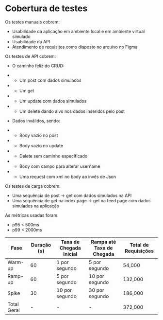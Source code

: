 # Cobertura de testes

Os testes manuais cobrem:

- Usabilidade da aplicação em ambiente local e em ambiente virtual simulado
- Usabilidade da API
- Atendimento de requisitos como disposto no arquivo no Figma

Os testes de API cobrem:

- O caminho feliz do CRUD:

- - Um post com dados simulados
- - Um get
- - Um update com dados simulados
- - Um delete dando alvo nos dados inseridos pelo post

- Dados inválidos, sendo:

- - Body vazio no post
- - Body vazio no update
- - Delete sem caminho específicado
- - Body com campo para alterar username
- - Uma request com xml no body ao invés de Json

Os testes de carga cobrem:

- Uma sequência de post -> get com dados simulados na API
- Uma sequência de get na index page -> get na feed page com dados simulados na aplicação

As métricas usadas foram:

- p95 < 500ms
- p99 < 2000ms

| Fase           | Duração (s) | Taxa de Chegada Inicial | Rampa até Taxa de Chegada | Total de Requisições |
|----------------|-------------|-------------------------|---------------------------|----------------------|
| Warm-up        | 60          | 1 por segundo           | 5 por segundo             | 54,000               |
| Ramp-up        | 60          | 5 por segundo           | 10 por segundo            | 132,000              |
| Spike          | 30          | 10 por segundo          | 30 por segundo            | 186,000              |
| Total Geral    | -           | -                       | -                         | 372,000              |
